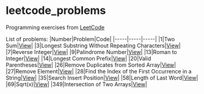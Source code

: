 # leetcode_problems
Programming exercises from [LeetCode](https://leetcode.com/problemset/)

List of problems:
|Number|Problem|Code|
|-----|-----|-----|
|1|Two Sum|[View](https://github.com/LucasGPrudente/leetcode_problems/tree/main/0001_two_sum)|
|3|Longest Substring Without Repeating Characters|[View](https://github.com/LucasGPrudente/leetcode_problems/tree/main/0003_longest_substring_without_repeating_characters)|
|7|Reverse Integer|[View](https://github.com/LucasGPrudente/leetcode_problems/tree/main/0007_reverse_integer)|
|9|Palindrome Number|[View](https://github.com/LucasGPrudente/leetcode_problems/tree/main/0009_palindrome_number)|
|13|Roman to Integer|[View](https://github.com/LucasGPrudente/leetcode_problems/tree/main/0013_roman_to_integer)|
|14|Longest Common Prefix|[View](https://github.com/LucasGPrudente/leetcode_problems/tree/main/0014_longest_common_prefix)|
|20|Valid Parentheses|[View](https://github.com/LucasGPrudente/leetcode_problems/tree/main/0020_valid_parentheses)|
|26|Remove Duplicates from Sorted Array|[View](https://github.com/LucasGPrudente/leetcode_problems/tree/main/0026_remove_duplicates_from_sorted_array)|
|27|Remove Element|[View](https://github.com/LucasGPrudente/leetcode_problems/tree/main/0027_remove_element)|
|28|Find the Index of the First Occurrence in a String|[View](https://github.com/LucasGPrudente/leetcode_problems/tree/main/0028_find_the_index_of_the_first_occurrence_in_a_string)|
|35|Search Insert Position|[View](https://github.com/LucasGPrudente/leetcode_problems/tree/main/0035_search_insert_position)|
|58|Length of Last Word|[View](https://github.com/LucasGPrudente/leetcode_problems/tree/main/0058_length_of_last_word)|
|69|Sqrt(x)|[View](https://github.com/LucasGPrudente/leetcode_problems/tree/main/0069_sqrtx)|
|349|Intersection of Two Arrays|[View](https://github.com/LucasGPrudente/leetcode_problems/tree/main/0349_intersection_of_two_arrays)|
